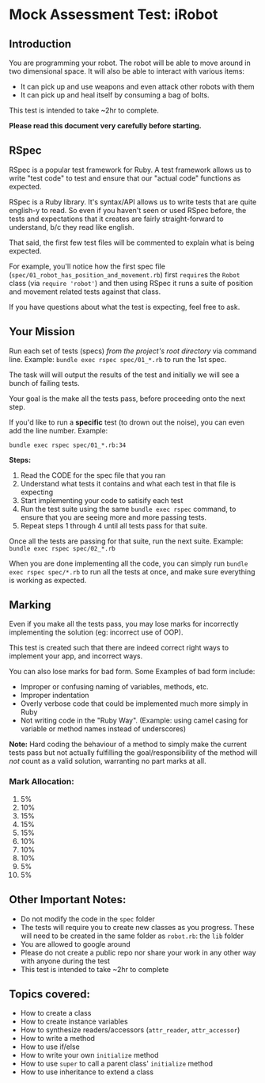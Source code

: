 Mock Assessment Test: iRobot
====================

## Introduction

You are programming your robot. The robot will be able to move around in two dimensional space. It will also be able to interact with various items:
* It can pick up and use weapons and even attack other robots with them
* It can pick up and heal itself by consuming a bag of bolts.

This test is intended to take ~2hr to complete.

**Please read this document very carefully before starting.**

## RSpec

RSpec is a popular test framework for Ruby. A test framework allows us to write "test code" to test and ensure that our "actual code" functions as expected.

RSpec is a Ruby library. It's syntax/API allows us to write tests that are quite english-y to read. So even if you haven't seen or used RSpec before, the tests and expectations that it creates are fairly straight-forward to understand, b/c they read like english.

That said, the first few test files will be commented to explain what is being expected.

For example, you'll notice how the first spec file (`spec/01_robot_has_position_and_movement.rb`) first `require`s the `Robot` class (via `require 'robot'`) and then using RSpec it runs a suite of position and movement related tests against that class.

If you have questions about what the test is expecting, feel free to ask.

## Your Mission

Run each set of tests (specs) _from the project's root directory_ via command line. Example: `bundle exec rspec spec/01_*.rb` to run the 1st spec.

The task will will output the results of the test and initially we will see a bunch of failing tests.

Your goal is the make all the tests pass, before proceeding onto the next step.

If you'd like to run a **specific** test (to drown out the noise), you can even add the line number. Example:

    bundle exec rspec spec/01_*.rb:34

**Steps:**

1. Read the CODE for the spec file that you ran
2. Understand what tests it contains and what each test in that file is expecting
3. Start implementing your code to satisify each test
4. Run the test suite using the same `bundle exec rspec` command, to ensure that you are seeing more and more passing tests.
5. Repeat steps 1 through 4 until all tests pass for that suite.

Once all the tests are passing for that suite, run the next suite.
Example: `bundle exec rspec spec/02_*.rb`

When you are done implementing all the code, you can simply run `bundle exec rspec spec/*.rb` to run all the tests at once, and make sure everything is working as expected.

## Marking

Even if you make all the tests pass, you may lose marks for incorrectly implementing the solution (eg: incorrect use of OOP).

This test is created such that there are indeed correct right ways to implement your app, and incorrect ways.

You can also lose marks for bad form. Some Examples of bad form include:
* Improper or confusing naming of variables, methods, etc.
* Improper indentation
* Overly verbose code that could be implemented much more simply in Ruby
* Not writing code in the "Ruby Way". (Example: using camel casing for variable or method names instead of underscores)

**Note:** Hard coding the behaviour of a method to simply make the current tests pass but not actually fulfilling the goal/responsibility of the method will *not* count as a valid solution, warranting no part marks at all.

### Mark Allocation:

01. 5%
02. 10%
03. 15%
04. 15%
05. 15%
06. 10%
07. 10%
08. 10%
09. 5%
10. 5%

## Other Important Notes:

* Do not modify the code in the `spec` folder
* The tests will require you to create new classes as you progress. These will need to be created in the same folder as `robot.rb`: the `lib` folder
* You are allowed to google around
* Please do not create a public repo nor share your work in any other way with anyone during the test
* This test is intended to take ~2hr to complete

## Topics covered:

* How to create a class
* How to create instance variables
* How to synthesize readers/accessors (`attr_reader`, `attr_accessor`)
* How to write a method
* How to use if/else
* How to write your own `initialize` method
* How to use `super` to call a parent class' `initialize` method
* How to use inheritance to extend a class
